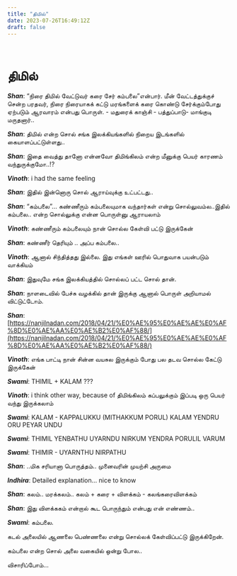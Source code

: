 ```yaml
---
title: "திமில்"
date: 2023-07-26T16:49:12Z
draft: false
---
```

 
# திமில்

***Shan***: “நிரை திமில் வேட்டுவர் கரை சேர் கம்பலை”என்பார். மீன் வேட்டத்துக்குச் சென்ற பரதவர், நிரை நிரையாகக் கட்டு மரங்களைக் கரை கொண்டு சேர்க்கும்போது ஏற்படும் ஆரவாரம் என்பது பொருள்.  - மதுரைக் காஞ்சி - பத்துப்பாடு- மாங்குடி மருதனார்..

***Shan***: திமில் என்ற சொல் சங்க இலக்கியங்களில் நிறைய இடங்களில் கையாளப்பட்டுள்ளது..

***Shan***: இதை வைத்து தானோ என்னவோ திமிங்கிலம் என்ற மீனுக்கு பெயர் காரணம் வந்துருக்குமோ..!?

***Vinoth***: i had the same feeling

***Shan***: இதில் இன்னொரு சொல் ஆராய்வுக்கு உட்பட்டது..

***Shan***: “கம்பலை”… கண்ணீரும் கம்பலையுமாக வந்தார்கள் என்று சொல்லுவம்ல..இதில் கம்பலை.. என்ற சொல்லுக்கு என்ன பொருள்னு ஆராயலாம்

***Vinoth***: கண்ணீரும் கம்பலையும் நான் சொல்ல கேள்வி பட்டு இருக்கேன்

***Shan***: கண்ணீர் தெரியும் .. அப்ப கம்பலை..

***Vinoth***: ஆனால் சிந்தித்தது இல்லை.  இது எங்கள் ஊரில் பொதுவாக பயன்படும் வாக்கியம்

***Shan***: இதுவுமே சங்க இலக்கியத்தில் சொல்லப் பட்ட சொல் தான்.

***Shan***: நாளடைவில் பேச்சு வழக்கில் தான் இருக்கு ஆனால் பொருள் அறியாமல் விட்டுட்டோம்.

***Shan***: [https://nanjilnadan.com/2018/04/21/%E0%AE%95%E0%AE%AE%E0%AF%8D%E0%AE%AA%E0%AE%B2%E0%AF%88/](https://nanjilnadan.com/2018/04/21/%E0%AE%95%E0%AE%AE%E0%AF%8D%E0%AE%AA%E0%AE%B2%E0%AF%88/)

***Vinoth***: எங்க பாட்டி நான் சின்ன வயசுல இருக்கும் போது பல தடவ சொல்ல கேட்டு இருக்கேன்

***Swami***: THIMIL + KALAM ???

***Vinoth***: i think other way, because of திமிங்கிலம் கப்பலுக்கும் இப்படி ஒரு பெயர் வந்து இருக்கலாம்

***Swami***: KALAM - KAPPALUKKU (MITHAKKUM PORUL) KALAM YENDRU ORU PEYAR UNDU

***Swami***: THIMIL YENBATHU UYARNDU NIRKUM YENDRA PORULIL VARUM

***Swami***: THIMIR - UYARNTHU NIRPATHU

***Shan***: ..மிக சரியானா பொருத்தம்.. முனைவரின் முயற்சி அருமை

***Indhira***: Detailed explanation… nice to know

***Shan***: கலம்.. மரக்கலம்.. கலம் + கரை + விளக்கம் - கலங்கரைவிளக்கம்

***Shan***: இது விளக்ககம் என்றால் கூட பொருந்தும் என்பது என் எண்ணம்..

***Swami***: கம்பலை.

கடல் அலையில் ஆணலை
 பெண்ணலை என்று சொல்லக் கேள்விப்பட்டு இருக்கிறேன்.

கம்பலை என்ற சொல் அலை வகையில் ஒன்று போல..

விசாரிப்போம்...
 
